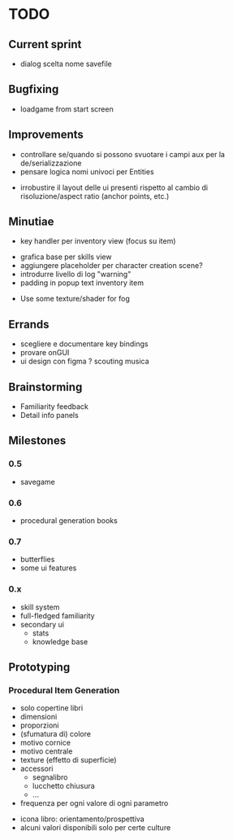 # TODO

## Current sprint
- dialog scelta nome savefile


## Bugfixing
- loadgame from start screen


## Improvements
- controllare se/quando si possono svuotare i campi aux per la de/serializzazione
- pensare logica nomi univoci per Entities

+ irrobustire il layout delle ui presenti rispetto al cambio di risoluzione/aspect ratio (anchor points, etc.)


## Minutiae
+ key handler per inventory view (focus su item)
- grafica base per skills view
- aggiungere placeholder per character creation scene?
- introdurre livello di log "warning"
- padding in popup text inventory item
+ Use some texture/shader for fog


## Errands
- scegliere e documentare key bindings
- provare onGUI
- ui design con figma
? scouting musica

## Brainstorming
- Familiarity feedback
- Detail info panels



## Milestones


### 0.5
- savegame


### 0.6
- procedural generation books

### 0.7
- butterflies
- some ui features


### 0.x
- skill system
- full-fledged familiarity
- secondary ui
	- stats
	- knowledge base



## Prototyping
### Procedural Item Generation
- solo copertine libri
- dimensioni
- proporzioni
- (sfumatura di) colore
- motivo cornice
- motivo centrale
- texture (effetto di superficie)
- accessori
	- segnalibro
	- lucchetto chiusura
	- ...
- frequenza per ogni valore di ogni parametro

+ icona libro: orientamento/prospettiva
+ alcuni valori disponibili solo per certe culture


